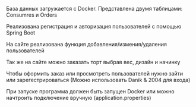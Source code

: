База данных загружается с Docker. Представлена двумя таблицами: Consumres и Orders

Реализована регистрация и авторизация пользователей с помощью Spring Boot

На сайте реализована функция добавления/измения/удаления пользователей

Так же на сайте можно заказать торт выбрав вес, дизайн и начинку

Чтобы оформить заказ или просмотреть пользователей нужно зайти или зарегестрироваться (Можно использовать Danik & 2004 для входа)

При запуске программа должен быть запущен Docker или можно начтроить подключение вручную (application.properties)

